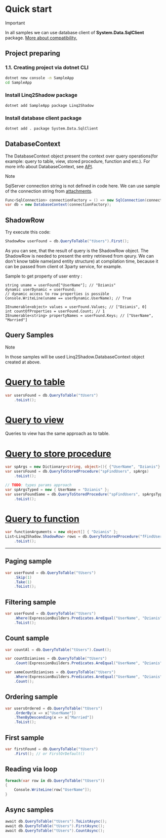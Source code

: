 # Quick start

> [!IMPORTANT]
> In all samples we can use database client of **System.Data.SqlClient** package. [More about compatibility.](/compatibility)

## Project preparing
### 1.1. Creating project via dotnet CLI
```cmd
dotnet new console -n SampleApp
cd SampleApp
```

### Install Linq2Shadow package
```cmd
dotnet add SampleApp package Linq2Shadow
```

### Install database client package
```cmd
dotnet add . package System.Data.SqlClient
```

## DatabaseContext
The DatabaseContext object present the context over query operations(for example: query to table, view, stored procedure, function and etc.). For more info about DatabaseContext, see [API](/api/Linq2Shadow.DatabaseContext.html).

> [!NOTE]
> SqlServer connection string is not defined in code here. We can use sample of the connection string from [attachments](attachments.html#connection-string).

```csharp
Func<SqlConnection> connectionFactory = () => new SqlConnection(connectionString);  
var db = new DatabaseContext(connectionFactory);
```

## ShadowRow

Try execute this code:
```csharp
ShadowRow userFound = db.QueryToTable("tUsers").First();
```

As you can see, that the result of query is the ShadowRow object. The ShadowRow is needed to present the entry retrieved from qeury. We can don't know table name(and entity structure) at compilation time, because it can be passed from client ot 3party service, for example.

Sample to get property of user entry :
```charp
string uname = userFound["UserName"]; // "Dzianis"
dynamic userDynamic = userFound;
// dynamic access to row properties is possible
Console.WriteLine(uname == userDynamic.UserName); // True

IEnumerable<object> values = userFound.Values; // ["Dzianis", 0]
int countOfProperties = userFound.Count; // 1
IEnumerable<string> propertyNames = userFound.Keys; // ["UserName", "Married"]
```


##  Query Samples
>[!NOTE]
> In those samples will be used Linq2Shadow.DatabaseContext object created at above.

# [Query to table](#tab/quey-to-table)
```csharp
var usersFound = db.QueryToTable("tUsers")  
    .toList();
```

# [Query to view](#tab/quey-to-view)
Queries to view has the same approach as to table.

# [Query to store procedure](#tab/quey-to-stored-procedure)
```csharp
var spArgs = new Dictionary<string, object>(){ {"UserName", "Dzianis"} };  
var usersFound = db.QueryToStoredProcedure("spFindUsers", spArgs)  
    .toList();

// TODO: types params approach
var spArgsTyped = new { UserName = "Dzianis" };  
var usersFoundSame = db.QueryToStoredProcedure("spFindUsers", spArgsTyped)  
    .toList();
```

# [Query to function](#tab/quey-to-function)
```csharp
var functionArguments = new object[] { "Dzianis" };  
List<Linq2Shadow.ShadowRow> rows = db.QueryToStoredProcedure("fFindUsers", functionArguments)  
    .toList();
```
***

## Paging sample
```csharp
var userFound = db.QueryToTable("tUsers")  
    .Skip(1)  
    .Take(1)  
    .ToList();
```

## Filtering sample
```csharp
var userFound = db.QueryToTable("tUsers")  
    .Where(ExpressionBuilders.Predicates.AreEqual("UserName", "Dzianis"))  
    .ToList();
```

## Count sample
```csharp
var countAl = db.QueryToTable("tUsers").Count();

var countDzianises = db.QueryToTable("tUsers")  
    .Count(ExpressionBuilders.Predicates.AreEqual("UserName", "Dzianis"));

var sameCountDzianises = db.QueryToTable("tUsers")  
    .Where(ExpressionBuilders.Predicates.AreEqual("UserName", "Dzianis"))
    .Count();
```

## Ordering sample
```csharp
var usersOrdered = db.QueryToTable("tUsers")  
    .OrderBy(x => x["UserName"])  
    .ThenByDescending(x => x["Married"])  
    .ToList();
```

## First sample
```csharp
var firstFound = db.QueryToTable("tUsers")
    .First(); // or FirstOrDefault()
```

## Reading via loop
```csharp
foreach(var row in db.QueryToTable("tUsers"))  
{  
    Console.WriteLine(row["UserName"]);
}
```

## Async samples
```csharp
await db.QueryToTable("tUsers").ToListAsync();
await db.QueryToTable("tUsers").FirstAsync();
await db.QueryToTable("tUsers").CountAsync();
```